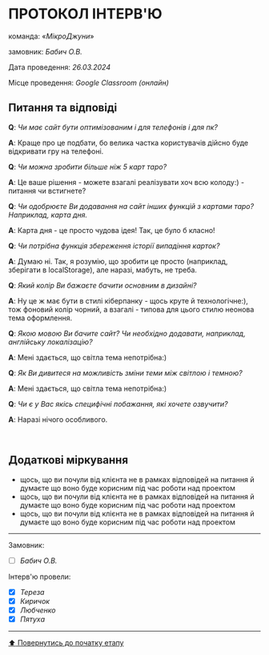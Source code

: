 # ПРОТОКОЛ ІНТЕРВ'Ю

команда: «*МікроДжуни*»

замовник:  *Бабич О.В.*

Дата проведення: *26.03.2024*

Місце проведення: *Google Classroom (онлайн)*

## Питання та відповіді

**Q**: *Чи має сайт бути оптимізованим і для телефонів і для пк?*

**A**: Краще про це подбати, бо велика частка користувачів дійсно буде відкривати гру на телефоні.

**Q**: *Чи можна зробити більше ніж 5 карт таро?*

**A**: Це ваше рішення - можете взагалі реалізувати хоч всю колоду:) - питання чи встигнете?

**Q**: *Чи одобрюєте Ви додавання на сайт інших функцій з картами таро? Наприклад, карта дня.*

**A**: Карта дня - це просто чудова ідея! Так, це було б класно!

**Q**: *Чи потрібна функція збереження історії випадіння карток?*

**A**: Думаю ні. Так, я розумію, що зробити це просто (наприклад, зберігати в localStorage), але наразі, мабуть, не треба.

**Q**: *Який колір Ви бажаєте бачити основним в дизайні?*

**A**: Ну це ж має бути в стилі кіберпанку - щось круте й технологічне:), тож фоновий колір чорний, а взагалі - типова для цього стилю неонова тема оформлення.

**Q**: *Якою мовою Ви бачите сайт? Чи необхідно додавати, наприклад, англійську локалізацію?*

**A**: Мені здається, що світла тема непотрібна:)

**Q**: *Як Ви дивитеся на можливість зміни теми між світлою і темною?*

**A**: Мені здається, що світла тема непотрібна:)

**Q**: *Чи є у Вас якісь специфічні побажання, які хочете озвучити?*

**A**: Наразі нічого особливого.

<br>

## Додаткові міркування
* щось, що ви почули від клієнта не в рамках відповідей на питання й думаєте що воно буде корисним під час роботи над проектом
* щось, що ви почули від клієнта не в рамках відповідей на питання й думаєте що воно буде корисним під час роботи над проектом
* щось, що ви почули від клієнта не в рамках відповідей на питання й думаєте що воно буде корисним під час роботи над проектом

---
Замовник: 		
- [ ] *Бабич О.В.*

Інтерв'ю провели:			

- [x] *Тереза*
- [x] *Киричок*
- [x] *Любченко*
- [x] *Пятуха*

---
[:arrow_up: Повернутись до початку етапу](/docs/1.Envisioning/README.md)
